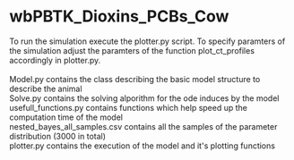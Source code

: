 # wbPBTK_Dioxins_PCBs_Cow
To run the simulation execute the plotter.py script. To specify paramters of the simulation adjust the paramters of the function plot_ct_profiles accordingly in plotter.py. \
\
Model.py contains the class describing the basic model structure to describe the animal \
Solve.py contains the solving alporithm for the ode induces by the model \
usefull_functions.py contains functions which help speed up the computation time of the model \
nested_bayes_all_samples.csv contains all the samples of the parameter distribution (3000 in total) \
plotter.py contains the execution of the model and it's plotting functions

